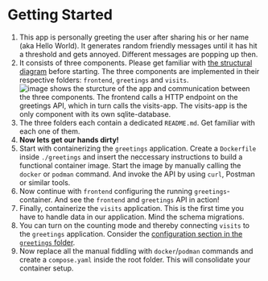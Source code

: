 # Getting Started

1. This app is personally greeting the user after sharing his or her name (aka
   Hello World). It generates random friendly messages until it has hit a
   threshold and gets annoyed. Different messages are popping up then.
2. It consists of three components. Please get familiar with [the structural
   diagram](structure.excalidraw.svg) before starting. The three
   components are implemented in their respective folders: `frontend`,
   `greetings` and `visits`.
   ![image shows the sturcture of the app and communication between the three
   components. The frontend calls a HTTP endpoint on the greetings API, which
   in turn calls the visits-app. The visits-app is the only component with its
   own sqlite-database.](./structure.excalidraw.svg)
3. The three folders each contain a dedicated `README.md`. Get familiar with
   each one of them.
4. **Now lets get our hands dirty!**
5. Start with containerizing the `greetings` application. Create a `Dockerfile`
   inside `./greetings` and insert the neccessary instructions to build a
   functional container image. Start the image by manually calling the `docker`
   or `podman` command. And invoke the API by using `curl`, Postman or similar
   tools.
6. Now continue with `frontend` configuring the running `greetings`-container.
   And see the `frontend` and `greetings` API in action!
7. Finally, containerize the `visits` application. This is the first time you
   have to handle data in our application. Mind the schema migrations.
8. You can turn on the counting mode and thereby connecting `visits` to the
   `greetings` application. Consider the [configuration section in the
   `greetings` folder](greetings/README.md#Configuration).
9. Now replace all the manual fiddling with `docker`/`podman` commands and
   create a `compose.yaml` inside the root folder. This will consolidate your
   container setup.
